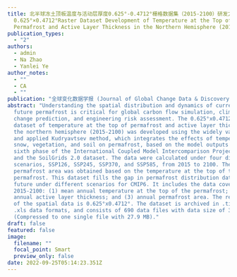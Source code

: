 ```yaml
---
title: 北半球冻土顶板温度与活动层厚度0.625°-0.4712°栅格数据集（2015-2100）研发方法 (Methodology of
  0.625°×0.4712°Raster Dataset Development of Temperature at the Top of
  Permafrost and Active Layer Thickness in the Northern Hemisphere (2015-2100))
publication_types:
  - "2"
authors:
  - admin
  - Na Zhao
  - Yanlei Ye
author_notes:
  - ""
  - CA
  - ""
publication: "全球变化数据学报 (Journal of Global Change Data & Discovery) , 2022, 6(3): 483–490"
abstract: "Understanding the spatial distribution and dynamics of current and
  future permafrost is critical for global carbon flow simulation, climate
  change prediction, and engineering risk assessment. The 0.625°x0.4712° raster
  dataset of temperature at the top of permafrost and active layer thickness in
  the northern hemisphere (2015-2100) was developed using the widely validated
  and applied Kudryavtsev method, which integrates the effects of temperature,
  snow, vegetation, and soil on permafrost, based on the model outputs from the
  sixth phase of the International Coupled Model Intercomparison Project (CMIP6)
  and the SoilGrids 2.0 dataset. The data were calculated under four different
  scenarios, SSP126, SSP245, SSP370, and SSP585, from 2015 to 2100. The
  permafrost area was obtained based on the temperature at the top of the
  permafrost. This dataset fills the gap in permafrost distribution data for the
  future under different scenarios for CMIP6. It includes the data covering
  2015-2100: (1) mean annual temperature at the top of the permafrost; (2)
  annual active layer thickness; and (3) annual permafrost area. The resolution
  of the spatial data is 0.625°x0.4712°. The dataset is archived in .tif and
  .xls data formats, and consists of 690 data files with data size of 35.6 MB
  (Compressed to one single file with 27.9 MB)."
draft: false
featured: false
image:
  filename: ""
  focal_point: Smart
  preview_only: false
date: 2022-09-25T05:14:23.351Z
---
```

